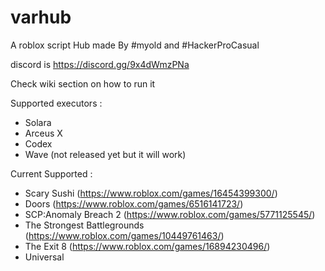 # varhub

A roblox script Hub made By #myold and #HackerProCasual

discord is https://discord.gg/9x4dWmzPNa

Check wiki section on how to run it

Supported executors :
* Solara
* Arceus X
* Codex
* Wave (not released yet but it will work)


Current Supported :
* Scary Sushi (https://www.roblox.com/games/16454399300/)
* Doors (https://www.roblox.com/games/6516141723/)
* SCP:Anomaly Breach 2 (https://www.roblox.com/games/5771125545/)
* The Strongest Battlegrounds (https://www.roblox.com/games/10449761463/)
* The Exit 8 (https://www.roblox.com/games/16894230496/)
* Universal
